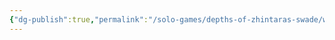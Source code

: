 ```yaml
---
{"dg-publish":true,"permalink":"/solo-games/depths-of-zhintaras-swade/world/megadungeon/e1-scarlet-tomb/e1-pum-sheet-excalidraw/","tags":["excalidraw"]}
---
```

<style> .container {font-family: sans-serif; text-align: center;} .button-wrapper button {z-index: 1;height: 40px; width: 100px; margin: 10px;padding: 5px;} .excalidraw .App-menu_top .buttonList { display: flex;} .excalidraw-wrapper { height: 800px; margin: 50px; position: relative;} :root[dir="ltr"] .excalidraw .layer-ui__wrapper .zen-mode-transition.App-menu_bottom--transition-left {transform: none;} </style><script src="https://cdn.jsdelivr.net/npm/react@17/umd/react.production.min.js"></script><script src="https://cdn.jsdelivr.net/npm/react-dom@17/umd/react-dom.production.min.js"></script><script type="text/javascript" src="https://cdn.jsdelivr.net/npm/@excalidraw/excalidraw@0/dist/excalidraw.production.min.js"></script><div id="E1_PUM_sheetexcalidraw.md"></div><script>(function(){const InitialData={"type":"excalidraw","version":2,"source":"https://github.com/zsviczian/obsidian-excalidraw-plugin/releases/tag/2.0.25","elements":[{"type":"image","version":363,"versionNonce":450820498,"isDeleted":false,"id":"bjvLYN9D","fillStyle":"solid","strokeWidth":2,"strokeStyle":"solid","roughness":1,"opacity":100,"angle":0,"x":-412.6767283349559,"y":-481.4375,"strokeColor":"transparent","backgroundColor":"transparent","width":1581.616358325219,"height":1128,"seed":1453441003,"groupIds":[],"frameId":null,"roundness":null,"boundElements":[],"updated":1707800636825,"link":"[[Wererats]]","locked":true,"status":"pending","fileId":"77aa987cd796f19d028cb561f8e62e2055982b1e","scale":[1,1]},{"type":"text","version":39,"versionNonce":1102953406,"isDeleted":false,"id":"JmXfXD0n","fillStyle":"solid","strokeWidth":2,"strokeStyle":"solid","roughness":1,"opacity":100,"angle":0,"x":523.3540185304873,"y":-80.74142156862831,"strokeColor":"#1e1e1e","backgroundColor":"transparent","width":217.81980895996094,"height":25,"seed":234992965,"groupIds":[],"frameId":null,"roundness":null,"boundElements":[],"updated":1709525853537,"link":null,"locked":false,"fontSize":20,"fontFamily":1,"text":"Scarlet Tomb feature","rawText":"Scarlet Tomb feature","textAlign":"left","verticalAlign":"top","containerId":null,"originalText":"Scarlet Tomb feature","lineHeight":1.25,"baseline":18},{"type":"text","version":12,"versionNonce":1953788929,"isDeleted":false,"id":"QZ0xoa45","fillStyle":"solid","strokeWidth":2,"strokeStyle":"solid","roughness":1,"opacity":100,"angle":0,"x":-303.3126481361803,"y":111.25857843137214,"strokeColor":"#1e1e1e","backgroundColor":"transparent","width":90.71990966796875,"height":25,"seed":1475261227,"groupIds":[],"frameId":null,"roundness":null,"boundElements":[],"updated":1706674755787,"link":null,"locked":false,"fontSize":20,"fontFamily":1,"text":"Treasure","rawText":"Treasure","textAlign":"left","verticalAlign":"top","containerId":null,"originalText":"Treasure","lineHeight":1.25,"baseline":18},{"type":"text","version":20,"versionNonce":306022543,"isDeleted":false,"id":"6b7ndwfT","fillStyle":"solid","strokeWidth":2,"strokeStyle":"solid","roughness":1,"opacity":100,"angle":0,"x":-305.97931480284694,"y":136.59191176470563,"strokeColor":"#1e1e1e","backgroundColor":"transparent","width":161.25982666015625,"height":25,"seed":44327947,"groupIds":[],"frameId":null,"roundness":null,"boundElements":[],"updated":1706674755787,"link":null,"locked":false,"fontSize":20,"fontFamily":1,"text":"Something useful","rawText":"Something useful","textAlign":"left","verticalAlign":"top","containerId":null,"originalText":"Something useful","lineHeight":1.25,"baseline":18},{"type":"text","version":79,"versionNonce":1308438866,"isDeleted":false,"id":"zFjJkcON","fillStyle":"solid","strokeWidth":2,"strokeStyle":"solid","roughness":1,"opacity":100,"angle":0,"x":-319.97931480284683,"y":303.44905462184715,"strokeColor":"#1e1e1e","backgroundColor":"transparent","width":259.7597961425781,"height":25,"seed":1870593893,"groupIds":[],"frameId":null,"roundness":null,"boundElements":[],"updated":1710045544328,"link":null,"locked":false,"fontSize":20,"fontFamily":1,"text":"Who is or were Zhintaras?","rawText":"Who is or were Zhintaras?","textAlign":"left","verticalAlign":"top","containerId":null,"originalText":"Who is or were Zhintaras?","lineHeight":1.25,"baseline":18},{"type":"text","version":90,"versionNonce":1175993170,"isDeleted":false,"id":"bdNzjHSB","fillStyle":"solid","strokeWidth":2,"strokeStyle":"solid","roughness":1,"opacity":100,"angle":0,"x":-312.3313456549107,"y":-59.93161875974704,"strokeColor":"#1e1e1e","backgroundColor":"transparent","width":89.49992370605469,"height":25,"seed":1999063973,"groupIds":[],"frameId":null,"roundness":null,"boundElements":[],"updated":1710045858036,"link":null,"locked":false,"fontSize":20,"fontFamily":1,"text":"Wererats","rawText":"Wererats","textAlign":"left","verticalAlign":"top","containerId":null,"originalText":"Wererats","lineHeight":1.25,"baseline":18},{"type":"text","version":62,"versionNonce":1775829266,"isDeleted":false,"id":"DLJfjlq8","fillStyle":"solid","strokeWidth":2,"strokeStyle":"solid","roughness":1,"opacity":100,"angle":0,"x":-304.3313456549107,"y":-33.264952093080296,"strokeColor":"#1e1e1e","backgroundColor":"transparent","width":135.6798858642578,"height":25,"seed":1476245451,"groupIds":[],"frameId":null,"roundness":null,"boundElements":[],"updated":1710045858036,"link":null,"locked":false,"fontSize":20,"fontFamily":1,"text":"Scarlet Order","rawText":"Scarlet Order","textAlign":"left","verticalAlign":"top","containerId":null,"originalText":"Scarlet Order","lineHeight":1.25,"baseline":18},{"type":"image","version":154,"versionNonce":588631041,"isDeleted":false,"id":"yvFMaDy2d5Ctnu8onUc2G","fillStyle":"solid","strokeWidth":2,"strokeStyle":"solid","roughness":1,"opacity":100,"angle":0,"x":145.09100576546956,"y":-1883.5046558240074,"strokeColor":"transparent","backgroundColor":"transparent","width":930.7039337474117,"height":1382.9032878292633,"seed":1827602273,"groupIds":[],"frameId":null,"roundness":null,"boundElements":[],"updated":1706676690304,"link":null,"locked":true,"status":"pending","fileId":"0c92dcbb5c3fb47ee9f202fc9c0dd4661f01dd5d","scale":[1,1]},{"type":"text","version":142,"versionNonce":757285562,"isDeleted":false,"id":"3mgHwHkm","fillStyle":"hachure","strokeWidth":1,"strokeStyle":"solid","roughness":1,"opacity":100,"angle":0,"x":518.6088059369742,"y":-263.33218902311455,"strokeColor":"#1e1e1e","backgroundColor":"transparent","width":248.35980224609375,"height":25,"seed":93745,"groupIds":[],"frameId":null,"roundness":null,"boundElements":[],"updated":1707800702737,"link":"Veth, leader of the [[Wererats]]","locked":false,"fontSize":20,"fontFamily":1,"text":"Veth, leader of Wererats","rawText":"Veth, leader of Wererats","textAlign":"left","verticalAlign":"top","containerId":null,"originalText":"Veth, leader of Wererats","lineHeight":1.25,"baseline":18},{"type":"text","version":18,"versionNonce":90448146,"isDeleted":false,"id":"276Uc0eZ","fillStyle":"solid","strokeWidth":2,"strokeStyle":"solid","roughness":1,"opacity":100,"angle":0,"x":-307.7256920294891,"y":-262.50679219771985,"strokeColor":"#1e1e1e","backgroundColor":"transparent","width":179.1198272705078,"height":25,"seed":73980046,"groupIds":[],"frameId":null,"roundness":null,"boundElements":[],"updated":1710045828465,"link":null,"locked":false,"fontSize":20,"fontFamily":1,"text":"Cursed vegetation","rawText":"Cursed vegetation","textAlign":"left","verticalAlign":"top","containerId":null,"originalText":"Cursed vegetation","lineHeight":1.25,"baseline":18},{"type":"text","version":32,"versionNonce":1828392658,"isDeleted":false,"id":"orwL86R9","fillStyle":"solid","strokeWidth":2,"strokeStyle":"solid","roughness":1,"opacity":100,"angle":0,"x":-308.9502088716247,"y":-80.49074292641842,"strokeColor":"#1e1e1e","backgroundColor":"transparent","width":72.07992553710938,"height":25,"seed":1857954386,"groupIds":[],"frameId":null,"roundness":null,"boundElements":[],"updated":1710045858036,"link":null,"locked":false,"fontSize":20,"fontFamily":1,"text":"Kobolds","rawText":"Kobolds","textAlign":"left","verticalAlign":"top","containerId":null,"originalText":"Kobolds","lineHeight":1.25,"baseline":18},{"type":"text","version":28,"versionNonce":239471890,"isDeleted":false,"id":"bgZbGLu1","fillStyle":"solid","strokeWidth":2,"strokeStyle":"solid","roughness":1,"opacity":100,"angle":0,"x":-313.7470213945684,"y":333.0708897522545,"strokeColor":"#1e1e1e","backgroundColor":"transparent","width":256.7998046875,"height":25,"seed":1867662862,"groupIds":[],"frameId":null,"roundness":null,"boundElements":[],"updated":1710048562944,"link":null,"locked":false,"fontSize":20,"fontFamily":1,"text":"Who is making the chants?","rawText":"Who is making the chants?","textAlign":"left","verticalAlign":"top","containerId":null,"originalText":"Who is making the chants?","lineHeight":1.25,"baseline":18},{"id":"JRmrGXvB","type":"text","x":526.0230916945268,"y":-55.16844633305607,"width":147.37986755371094,"height":25,"angle":0,"strokeColor":"#1e1e1e","backgroundColor":"transparent","fillStyle":"solid","strokeWidth":2,"strokeStyle":"solid","roughness":1,"opacity":100,"groupIds":[],"frameId":null,"roundness":null,"seed":1189115132,"version":15,"versionNonce":399049156,"isDeleted":false,"boundElements":null,"updated":1711940795182,"link":null,"locked":false,"text":"Scarlet Temple","rawText":"Scarlet Temple","fontSize":20,"fontFamily":1,"textAlign":"left","verticalAlign":"top","baseline":18,"containerId":null,"originalText":"Scarlet Temple","lineHeight":1.25}],"appState":{"theme":"light","viewBackgroundColor":"#ffffff","currentItemStrokeColor":"#1e1e1e","currentItemBackgroundColor":"transparent","currentItemFillStyle":"solid","currentItemStrokeWidth":2,"currentItemStrokeStyle":"solid","currentItemRoughness":1,"currentItemOpacity":100,"currentItemFontFamily":1,"currentItemFontSize":20,"currentItemTextAlign":"left","currentItemStartArrowhead":null,"currentItemEndArrowhead":"arrow","scrollX":-196.79990864282385,"scrollY":537.984310393,"zoom":{"value":1.3575370403041942},"currentItemRoundness":"round","gridSize":null,"gridColor":{"Bold":"#C9C9C9FF","Regular":"#EDEDEDFF"},"currentStrokeOptions":null,"previousGridSize":null,"frameRendering":{"enabled":true,"clip":true,"name":true,"outline":true}},"files":{}};InitialData.scrollToContent=true;App=()=>{const e=React.useRef(null),t=React.useRef(null),[n,i]=React.useState({width:void 0,height:void 0});return React.useEffect(()=>{i({width:t.current.getBoundingClientRect().width,height:t.current.getBoundingClientRect().height});const e=()=>{i({width:t.current.getBoundingClientRect().width,height:t.current.getBoundingClientRect().height})};return window.addEventListener("resize",e),()=>window.removeEventListener("resize",e)},[t]),React.createElement(React.Fragment,null,React.createElement("div",{className:"excalidraw-wrapper",ref:t},React.createElement(ExcalidrawLib.Excalidraw,{ref:e,width:n.width,height:n.height,initialData:InitialData,viewModeEnabled:!0,zenModeEnabled:!0,gridModeEnabled:!1})))},excalidrawWrapper=document.getElementById("E1_PUM_sheetexcalidraw.md");ReactDOM.render(React.createElement(App),excalidrawWrapper);})();</script>